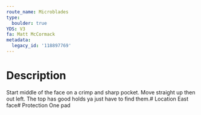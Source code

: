 ```yaml
---
route_name: Microblades
type:
  boulder: true
YDS: V3
fa: Matt McCormack
metadata:
  legacy_id: '118897769'
---
```

# Description
Start middle of the face on a crimp and sharp pocket. Move straight up then out left. The top has good holds ya just have to find them.# Location
East face# Protection
One pad